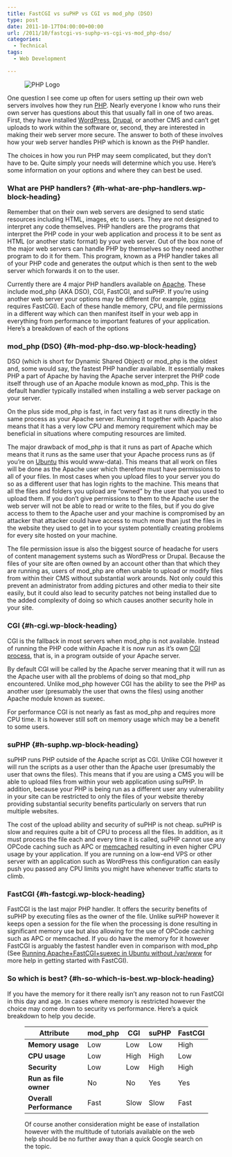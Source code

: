 ```yaml
---
title: FastCGI vs suPHP vs CGI vs mod_php (DSO)
type: post
date: 2011-10-17T04:00:00+00:00
url: /2011/10/fastcgi-vs-suphp-vs-cgi-vs-mod_php-dso/
categories:
  - Technical
tags:
  - Web Development

---
```

<div class="wp-block-image">
  <figure class="alignright"><img decoding="async" src="/images/2011/10/PHP-Logo-225x118-1.png" alt="PHP Logo" class="wp-image-2228" title="PHP Logo" /></figure>
</div>

One question I see come up often for users setting up their own web servers involves how they run <a title="PHP Homepage" href="http://php.net" target="_blank" rel="noopener noreferrer">PHP</a>. Nearly everyone I know who runs their own server has questions about this that usually fall in one of two areas. First, they have installed <a title="WordPress.org" href="http://wordpress.org" target="_blank" rel="noopener noreferrer">WordPress</a>, <a title="Drupal" href="http://www.drupal.org" target="_blank" rel="noopener noreferrer">Drupal</a>, or another CMS and can’t get uploads to work within the software or, second, they are interested in making their web server more secure. The answer to both of these involves how your web server handles PHP which is known as the PHP handler.

The choices in how you run PHP may seem complicated, but they don’t have to be. Quite simply your needs will determine which you use. Here’s some information on your options and where they can best be used.

### What are PHP handlers? {#h-what-are-php-handlers.wp-block-heading}

Remember that on their own web servers are designed to send static resources including HTML, images, etc to users. They are not designed to interpret any code themselves. PHP handlers are the programs that interpret the PHP code in your web application and process it to be sent as HTML (or another static format) by your web server. Out of the box none of the major web servers can handle PHP by themselves so they need another program to do it for them. This program, known as a PHP handler takes all of your PHP code and generates the output which is then sent to the web server which forwards it on to the user.

Currently there are 4 major PHP handlers available on <a title="Apache HTTP Server" href="https://httpd.apache.org/" target="_blank" rel="noopener noreferrer">Apache</a>. These include mod_php (AKA DSO), CGI, FastCGI, and suPHP. If you’re using another web server your options may be different (for example, <a title="nginx" href="http://nginx.org/" target="_blank" rel="noopener noreferrer">nginx</a> requires FastCGI). Each of these handle memory, CPU, and file permissions in a different way which can then manifest itself in your web app in everything from performance to important features of your application. Here’s a breakdown of each of the options

### mod_php (DSO) {#h-mod-php-dso.wp-block-heading}

DSO (which is short for Dynamic Shared Object) or mod\_php is the oldest and, some would say, the fastest PHP handler available. It essentially makes PHP a part of Apache by having the Apache server interpret the PHP code itself through use of an Apache module known as mod\_php. This is the default handler typically installed when installing a web server package on your server.

On the plus side mod_php is fast, in fact very fast as it runs directly in the same process as your Apache server. Running it together with Apache also means that it has a very low CPU and memory requirement which may be beneficial in situations where computing resources are limited.

The major drawback of mod_php is that it runs as part of Apache which means that it runs as the same user that your Apache process runs as (if you’re on <a title="Ubuntu" href="http://www.ubuntu.com" target="_blank" rel="noopener noreferrer">Ubuntu</a> this would www-data). This means that all work on files will be done as the Apache user which therefore must have permissions to all of your files. In most cases when you upload files to your server you do so as a different user that has login rights to the machine. This means that all the files and folders you upload are “owned” by the user that you used to upload them. If you don’t give permissions to them to the Apache user the web server will not be able to read or write to the files, but if you do give access to them to the Apache user and your machine is compromised by an attacker that attacker could have access to much more than just the files in the website they used to get in to your system potentially creating problems for every site hosted on your machine.

The file permission issue is also the biggest source of headache for users of content management systems such as WordPress or Drupal. Because the files of your site are often owned by an account other than that which they are running as, users of mod_php are often unable to upload or modify files from within their CMS without substantial work arounds. Not only could this prevent an administrator from adding pictures and other media to their site easily, but it could also lead to security patches not being installed due to the added complexity of doing so which causes another security hole in your site.

### CGI {#h-cgi.wp-block-heading}

CGI is the fallback in most servers when mod_php is not available. Instead of running the PHP code within Apache it is now run as it’s own <a title="CGI on Wikipedia" href="http://en.wikipedia.org/wiki/Common_Gateway_Interface" target="_blank" rel="noopener noreferrer">CGI process</a>, that is, in a program outside of your Apache server.

By default CGI will be called by the Apache server meaning that it will run as the Apache user with all the problems of doing so that mod\_php encountered. Unlike mod\_php however CGI has the ability to see the PHP as another user (presumably the user that owns the files) using another Apache module known as suexec.

For performance CGI is not nearly as fast as mod_php and requires more CPU time. It is however still soft on memory usage which may be a benefit to some users.

### suPHP {#h-suphp.wp-block-heading}

suPHP runs PHP outside of the Apache script as CGI. Unlike CGI however it will run the scripts as a user other than the Apache user (presumably the user that owns the files). This means that if you are using a CMS you will be able to upload files from within your web application using suPHP. In addition, because your PHP is being run as a different user any vulnerability in your site can be restricted to only the files of your website thereby providing substantial security benefits particularly on servers that run multiple websites.

The cost of the upload ability and security of suPHP is not cheap. suPHP is slow and requires quite a bit of CPU to process all the files. In addition, as it must process the file each and every time it is called, suPHP cannot use any OPCode caching such as APC or <a title="memcached" href="http://memcached.org/" target="_blank" rel="noopener noreferrer">memcached</a> resulting in even higher CPU usage by your application. If you are running on a low-end VPS or other server with an application such as WordPress this configuration can easily push you passed any CPU limits you might have whenever traffic starts to climb.

### FastCGI {#h-fastcgi.wp-block-heading}

FastCGI is the last major PHP handler. It offers the security benefits of suPHP by executing files as the owner of the file. Unlike suPHP however it keeps open a session for the file when the processing is done resulting in significant memory use but also allowing for the use of OPCode caching such as APC or memcached. If you do have the memory for it however FastCGI is arguably the fastest handler even in comparison with mod_php (See <a href="/2010/06/running-apachefastcgisuexec-in-ubuntu-10-04-without-var-www/" target="_blank" rel="noreferrer noopener">Running Apache+FastCGI+suexec in Ubuntu without /var/www</a> for more help in getting started with FastCGI).

### So which is best? {#h-so-which-is-best.wp-block-heading}

If you have the memory for it there really isn’t any reason not to run FastCGI in this day and age. In cases where memory is restricted however the choice may come down to security vs performance. Here’s a quick breakdown to help you decide.<figure class="wp-block-table">

| Attribute               | mod_php | CGI  | suPHP | FastCGI |
| ----------------------- | ------- | ---- | ----- | ------- |
| **Memory usage**        | Low     | Low  | Low   | High    |
| **CPU usage**           | Low     | High | High  | Low     |
| **Security**            | Low     | Low  | High  | High    |
| **Run as file owner**   | No      | No   | Yes   | Yes     |
| **Overall Performance** | Fast    | Slow | Slow  | Fast    |</figure>

Of course another consideration might be ease of installation however with the multitude of tutorials available on the web help should be no further away than a quick Google search on the topic.